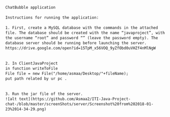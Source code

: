 

    ChatBubble application
    
    Instructions for running the application:
   
    1. First, create a MySQL database with the commands in the attached file. The database should be created with the name “javaproject”, with the username “root” and password “” (leave the password empty). The database server should be running before launching the server.
    https://drive.google.com/open?id=15TpM_x56VOQ_9yZfObd0uVHZf4nMlNgW
    
    
    2. In ClientJavaProject
    in function writeToFile
    File file = new File("/home/asmaa/Desktop/"+fileName);
    put path related by ur pc .
    
    
    3. Run the jar file of the server.
    ![alt text](https://github.com/Asmaa2/ITI-Java-Project-chat-/blob/master/screenShots/server/Screenshot%20from%202018-01-23%2014-34-29.png)

